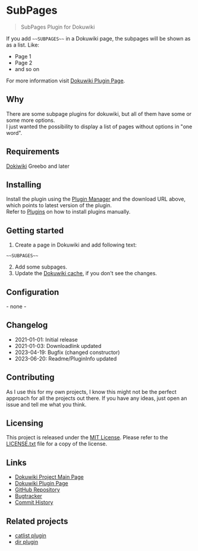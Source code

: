 # SubPages
> SubPages Plugin for Dokuwiki

If you add `~~SUBPAGES~~` in a Dokuwiki page, the subpages will be shown as as a list. Like:

  - Page 1
  - Page 2
  - and so on

For more information visit [Dokuwiki Plugin Page](https://www.dokuwiki.org/plugin:subpages).

## Why
There are some subpage plugins for dokuwiki, but all of them have some or some more options.  
I just wanted the possibility to display a list of pages without options in "one word".

## Requirements
[Dokiwiki](https://www.dokuwiki.org/) Greebo and later

## Installing
Install the plugin using the [Plugin Manager](https://www.dokuwiki.org/plugin:plugin) and the download URL above, which points to latest version of the plugin.  
Refer to [Plugins](https://www.dokuwiki.org/plugins) on how to install plugins manually. 

## Getting started
  1. Create a page in Dokuwiki and add following text:
```
~~SUBPAGES~~
```
  2. Add some subpages.
  3. Update the [Dokuwiki cache](https://www.dokuwiki.org/caching), if you don't see the changes.


## Configuration
\- none -

## Changelog
  - 2021-01-01: Initial release
  - 2021-01-03: Downloadlink updated
  - 2023-04-19: Bugfix (changed constructor)
  - 2023-06-20: Readme/PluginInfo updated

## Contributing
As I use this for my own projects, I know this might not be the perfect approach for all the projects out there. 
If you have any ideas, just open an issue and tell me what you think.

## Licensing
This project is released under the [MIT License](https://spdx.org/licenses/MIT.html). Please refer to the [LICENSE.txt](LICENSE.txt) file for a copy of the license.

## Links
  - [Dokuwiki Project Main Page](https://www.dokuwiki.org/)
  - [Dokuwiki Plugin Page](https://www.dokuwiki.org/plugin:subpages)
  - [GitHub Repository](https://github.com/ml17950/dokuwiki-plugin-subpages)
  - [Bugtracker](https://github.com/ml17950/dokuwiki-plugin-subpages/issues)
  - [Commit History](https://github.com/ml17950/dokuwiki-plugin-subpages/commits/main)

## Related projects
  - [catlist plugin](https://www.dokuwiki.org/plugin:catlist)
  - [dir plugin](https://www.dokuwiki.org/plugin:dir)